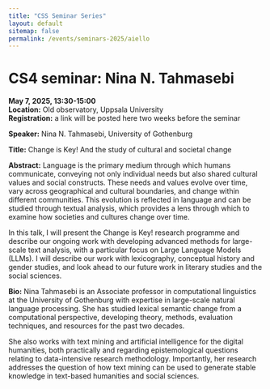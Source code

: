 ```yaml
---
title: "CSS Seminar Series"
layout: default
sitemap: false
permalink: /events/seminars-2025/aiello
---
```


# CS4 seminar: Nina N. Tahmasebi

**May 7, 2025, 13:30-15:00**  
**Location:** Old observatory, Uppsala University  
**Registration:** a link will be posted here two weeks before the seminar

**Speaker:** Nina N. Tahmasebi, University of Gothenburg

**Title:** Change is Key! And the study of cultural and societal change

**Abstract:** Language is the primary medium through which humans communicate, conveying not only individual needs but also shared cultural values and social constructs. These needs and values evolve over time, vary across geographical and cultural boundaries, and change within different communities. This evolution is reflected in language and can be studied through textual analysis, which provides a lens through which to examine how societies and cultures change over time.

In this talk, I will present the Change is Key! research programme and describe our ongoing work with developing  advanced methods for large-scale text analysis,  with a particular focus on Large Language Models (LLMs). I will describe our work with lexicography, conceptual history and gender studies, and look ahead to our future work in literary studies and the social sciences.

**Bio:** Nina Tahmasebi is an Associate professor in computational linguistics at the University of Gothenburg with expertise in large-scale natural language processing. She has studied lexical semantic change from a computational perspective, developing theory, methods, evaluation techniques, and resources for the past two decades.

She also works with text mining and artificial intelligence for the digital humanities, both practically and regarding epistemological questions relating to data-intensive research methodology. Importantly, her research addresses the question of how text mining can be used to generate stable knowledge in text-based humanities and social sciences.
